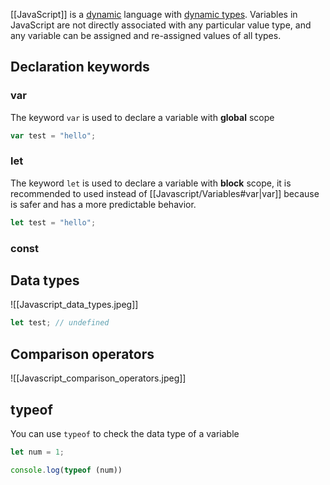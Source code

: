 
[[JavaScript]] is a [dynamic](https://en.wikipedia.org/wiki/Dynamic_programming_language) language with [dynamic types](https://en.wikipedia.org/wiki/Type_system#DYNAMIC). Variables in JavaScript are not directly associated with any particular value type, and any variable can be assigned and re-assigned values of all types.

## Declaration keywords

### var

The keyword `var` is used to declare a variable with **global** scope

```js
var test = "hello";
```

### let

The keyword `let` is used to declare a variable with **block** scope, it is recommended to used instead of [[Javascript/Variables#var|var]] because is safer and has a more predictable behavior.

```js
let test = "hello";
```

### const


## Data types

![[Javascript_data_types.jpeg]]

```js
let test; // undefined
```

## Comparison operators

![[Javascript_comparison_operators.jpeg]]

## typeof

You can use `typeof` to check the data type of a variable

```js
let num = 1;

console.log(typeof (num))
```